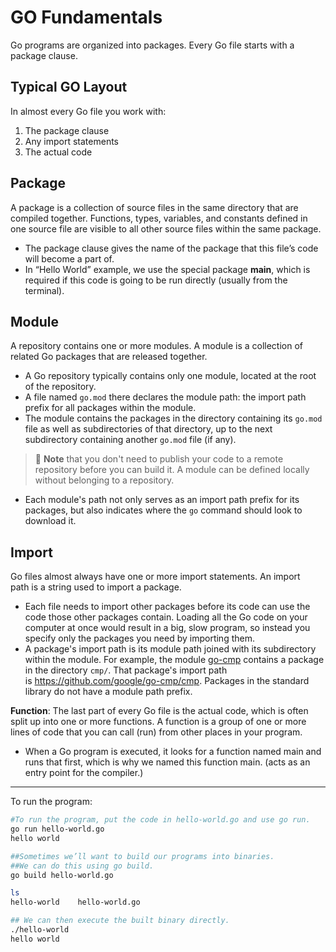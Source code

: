 # GO Fundamentals

Go programs are organized into packages. Every Go file starts with a package clause.

## Typical GO Layout

In almost every Go file you work with:

1. The package clause
2. Any import statements
3. The actual code

## Package
A package is a collection of source files in the same directory that are compiled together. Functions, types, variables, and constants defined in one source file are visible to all other source files within the same package.

- The package clause gives the name of the package that this file’s code will become a part of.
- In “Hello World” example, we use the special package **main**, which is required if this code is going to be run directly (usually from the terminal).

## Module 
A repository contains one or more modules. A module is a collection of related Go packages that are released together.

- A Go repository typically contains only one module, located at the root of the repository. 
- A file named `go.mod` there declares the module path: the import path prefix for all packages within the module. 
- The module contains the packages in the directory containing its `go.mod` file as well as subdirectories of that directory, up to the next subdirectory containing another `go.mod` file (if any).

> 📌 **Note** that you don't need to publish your code to a remote repository before you can build it. A module can be defined locally without belonging to a repository.

- Each module's path not only serves as an import path prefix for its packages, but also indicates where the `go` command should look to download it.

## Import
Go files almost always have one or more import statements. An import path is a string used to import a package. 

- Each file needs to import other packages before its code can use the code those other packages contain. Loading all the Go code on your computer at once would result in a big, slow program, so instead you specify only the packages you need by importing them.
- A package's import path is its module path joined with its subdirectory within the module. For example, the module [go-cmp](https://github.com/google/go-cmp) contains a package in the directory `cmp/`. That package's import path is <https://github.com/google/go-cmp/cmp>. Packages in the standard library do not have a module path prefix.

**Function**: The last part of every Go file is the actual code, which is often split up into one or more functions. A function is a group of one or more lines of code that you can call (run) from other places in your program. 

- When a Go program is executed, it looks for a function named main and runs that first, which is why we named this function main. (acts as an entry point for the compiler.)

---

To run the program:

```bash
#To run the program, put the code in hello-world.go and use go run.
go run hello-world.go
hello world

##Sometimes we’ll want to build our programs into binaries. 
##We can do this using go build.
go build hello-world.go

ls
hello-world    hello-world.go	

## We can then execute the built binary directly.
./hello-world
hello world
```